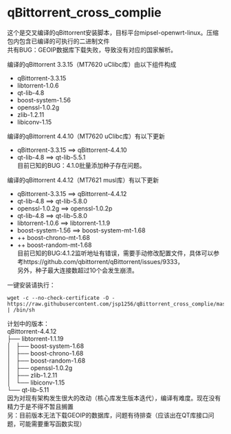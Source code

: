 # qBittorrent_cross_complie
这个是交叉编译的qBittorrent安装脚本，目标平台mipsel-openwrt-linux。压缩包内包含已编译的可执行的二进制文件  
共有BUG：GEOIP数据库下载失败，导致没有对应的国家解析。

编译的qBittorrent 3.3.15（MT7620 uClibc库）由以下组件构成  
* qBittorrent-3.3.15
* libtorrent-1.0.6
* qt-lib-4.8
* boost-system-1.56
* openssl-1.0.2g  
* zlib-1.2.11  
* libiconv-1.15  

编译的qBittorrent 4.4.10（MT7620 uClibc库）有以下更新  
* qBittorrent-3.3.15 ==> qBittorrent-4.4.10
* qt-lib-4.8 ==> qt-lib-5.5.1  
目前已知的BUG：4.1.0批量添加种子存在问题。

编译的qBittorrent 4.4.12（MT7621 musl库）有以下更新  
* qBittorrent-3.3.15 ==> qBittorrent-4.4.12
* qt-lib-4.8 ==> qt-lib-5.8.0  
* openssl-1.0.2g ==> openssl-1.0.2p
* qt-lib-4.8 ==> qt-lib-5.8.0  
* libtorrent-1.0.6 ==> libtorrent-1.1.9  
* boost-system-1.56 ==> boost-system-mt-1.68  
* ++ boost-chrono-mt-1.68 
* ++ boost-random-mt-1.68  
目前已知的BUG:4.1.2监听地址有错误，需要手动修改配置文件，具体可以参考https://github.com/qbittorrent/qBittorrent/issues/9333，  
另外，种子最大连接数超过10个会发生崩溃。

一键安装请执行：  
~~~
wget -c --no-check-certificate -O - https://raw.githubusercontent.com/jsp1256/qBittorrent_cross_complie/master/qBittorrent_install_oneclick.sh | /bin/sh 
~~~
  
计划中的版本：  
qBittorrent-4.4.12  
├── libtorrent-1.1.19  
│   ├── boost-system-1.68  
│   ├── boost-chrono-1.68  
│   ├── boost-random-1.68  
│   ├── openssl-1.0.2g   
│   ├── zlib-1.2.11  
│   └── libiconv-1.15  
└── qt-lib-5.11  
因为对现有架构发生很大的改动（核心库发生版本迭代），编译有难度。现在没有精力于是不得不暂且搁置  
另：目前版本无法下载GEOIP的数据库，问题有待排查（应该出在QT库接口问题，可能需要重写函数实现）  
